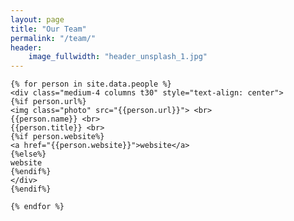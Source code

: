 ```yaml
---
layout: page
title: "Our Team"
permalink: "/team/"
header:
    image_fullwidth: "header_unsplash_1.jpg"
---
```


<style>
    img.photo{
          object-fit: cover;
          object-position: center; 
          width:200px;
          height:200px;
    }
</style>

<div class="row">


    {% for person in site.data.people %}
    <div class="medium-4 columns t30" style="text-align: center">
    {%if person.url%}
    <img class="photo" src="{{person.url}}"> <br>
    {{person.name}} <br>
    {{person.title}} <br>
    {%if person.website%}
    <a href="{{person.website}}">website</a>
    {%else%}
    website
    {%endif%}
    </div>
    {%endif%}

    {% endfor %}    

</div>

